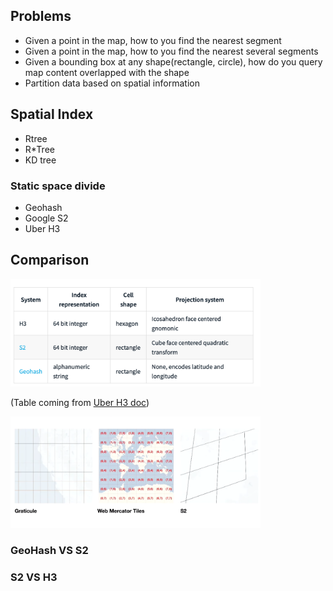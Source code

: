 
## Problems

- Given a point in the map, how to you find the nearest segment
- Given a point in the map, how to you find the nearest several segments
- Given a bounding box at any shape(rectangle, circle), how do you query map content overlapped with the shape
- Partition data based on spatial information

## Spatial Index

- Rtree
- R*Tree
- KD tree

### Static space divide

- Geohash
- Google S2
- Uber H3

## Comparison


<img src="../resources/spatial_index_comparison_table.png" alt="spatial_index_comparison_table" width="400"/>

(Table coming from [Uber H3 doc](https://uber.github.io/h3/#/documentation/overview/use-cases))
<br/>

<img src="../resources/spatial_index_comparison_pic.png" alt="spatial_index_comparison_pic" width="400"/>
<br/>


### GeoHash VS S2


### S2 VS H3

